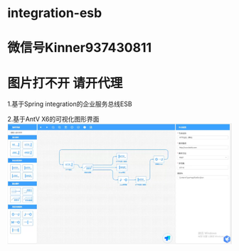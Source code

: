 # integration-esb
# 微信号Kinner937430811
# 图片打不开 请开代理
1.基于Spring integration的企业服务总线ESB

2.基于AntV X6的可视化图形界面
![image](https://raw.githubusercontent.com/zhkin/integration-esb/main/1.png)
